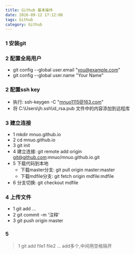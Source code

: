 ```yaml
---
title: Github 基本操作
date: 2016-09-12 17:12:08 
tags: Github
category: Github
---
```

### 1 安装git

### 2 配置全局用户
+ git config --global user.email "you@example.com"
+ git config --global user.name "Your Name"

### 2 配置ssh key

+ 执行: ssh-keygen -C "mnuo1115@163.com"
+ 将 C:\Users\jh\.ssh\id_rsa.pub 文件中的内容添加到远程库

### 3 建立连接

+ 1 mkdir mnuo.github.io
+ 2 cd mnuo.github.io
+ 3 git init
+ 4 建立连接: git remote add origin git@github.com:mnuo/mnuo.github.io.git
+ 5 下载代码到本地
	- 下载master分支: git pull origin master:master
	- 下载mdfile分支: git fetch origin mdfile:mdfile
+ 6 分支切换:  git checkout mdfile

### 4 上传文件

+ 1 git add <file>...
+ 2 git commit -m '注释'
+ 3 git push origin master

### 5 

> 1 git add file1 file2 ... add多个,中间用空格隔开
